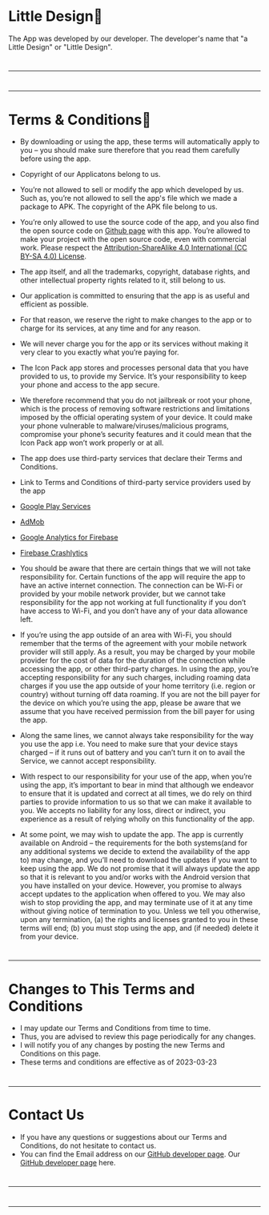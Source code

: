 #  Little Design🎨
The App was developed by our developer. The developer's name that "a Little Design" or "Little Design".

#
---
#
#
---
#

# Terms & Conditions💎

- By downloading or using the app, these terms will automatically apply to you – you should make sure therefore that you read them carefully before using the app. 
- Copyright of our Applicatons belong to us.  
- You’re not allowed to sell or modify the app which developed by us. Such as, you’re not allowed to sell the app's file which we made a package to APK. The copyright of the APK file belong to us.
- You’re only allowed to use the source code of the app, and you also find the open source code on [Github page](https://github.com/a-Little-Design/stone-plus-iconpack) with this app. You’re allowed to make your project with the open source code, even with commercial work. Please respect the [Attribution-ShareAlike 4.0 International (CC BY-SA 4.0) License](https://creativecommons.org/licenses/by-sa/4.0).
- The app itself, and all the trademarks, copyright, database rights, and other intellectual property rights related to it, still belong to us.
- Our application is committed to ensuring that the app is as useful and efficient as possible. 
- For that reason, we reserve the right to make changes to the app or to charge for its services, at any time and for any reason. 
- We will never charge you for the app or its services without making it very clear to you exactly what you’re paying for.
- The Icon Pack app stores and processes personal data that you have provided to us, to provide my Service. It’s your responsibility to keep your phone and access to the app secure. 
- We therefore recommend that you do not jailbreak or root your phone, which is the process of removing software restrictions and limitations imposed by the official operating system of your device. It could make your phone vulnerable to malware/viruses/malicious programs, compromise your phone’s security features and it could mean that the Icon Pack app won’t work properly or at all.
- The app does use third-party services that declare their Terms and Conditions.
- Link to Terms and Conditions of third-party service providers used by the app
- [Google Play Services](https://policies.google.com/terms)
- [AdMob](https://developers.google.com/admob/terms)
- [Google Analytics for Firebase](https://firebase.google.com/terms/analytics)
- [Firebase Crashlytics](https://firebase.google.com/terms/crashlytics)

- You should be aware that there are certain things that we will not take responsibility for. Certain functions of the app will require the app to have an active internet connection. The connection can be Wi-Fi or provided by your mobile network provider, but we cannot take responsibility for the app not working at full functionality if you don’t have access to Wi-Fi, and you don’t have any of your data allowance left.
- If you’re using the app outside of an area with Wi-Fi, you should remember that the terms of the agreement with your mobile network provider will still apply. As a result, you may be charged by your mobile provider for the cost of data for the duration of the connection while accessing the app, or other third-party charges. In using the app, you’re accepting responsibility for any such charges, including roaming data charges if you use the app outside of your home territory (i.e. region or country) without turning off data roaming. If you are not the bill payer for the device on which you’re using the app, please be aware that we assume that you have received permission from the bill payer for using the app.
- Along the same lines, we cannot always take responsibility for the way you use the app i.e. You need to make sure that your device stays charged – if it runs out of battery and you can’t turn it on to avail the Service, we cannot accept responsibility.
- With respect to our responsibility for your use of the app, when you’re using the app, it’s important to bear in mind that although we endeavor to ensure that it is updated and correct at all times, we do rely on third parties to provide information to us so that we can make it available to you. We accepts no liability for any loss, direct or indirect, you experience as a result of relying wholly on this functionality of the app.
- At some point, we may wish to update the app. The app is currently available on Android – the requirements for the both systems(and for any additional systems we decide to extend the availability of the app to) may change, and you’ll need to download the updates if you want to keep using the app. We do not promise that it will always update the app so that it is relevant to you and/or works with the Android version that you have installed on your device. However, you promise to always accept updates to the application when offered to you. We may also wish to stop providing the app, and may terminate use of it at any time without giving notice of termination to you. Unless we tell you otherwise, upon any termination, (a) the rights and licenses granted to you in these terms will end; (b) you must stop using the app, and (if needed) delete it from your device.

#
---
#

# Changes to This Terms and Conditions
- I may update our Terms and Conditions from time to time. 
- Thus, you are advised to review this page periodically for any changes. 
- I will notify you of any changes by posting the new Terms and Conditions on this page.
- These terms and conditions are effective as of 2023-03-23

#
---
#

# Contact Us
- If you have any questions or suggestions about our Terms and Conditions, do not hesitate to contact us.
- You can find the Email address on our [GitHub developer page](https://github.com/a-Little-Design). Our [GitHub developer page](https://github.com/a-Little-Design/stone-plus-iconpack) here.

#
---
#
#
---
#






